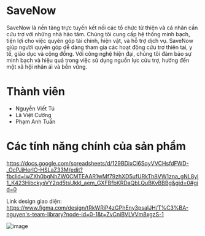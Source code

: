 # SaveNow
  SaveNow là nền tảng trực tuyến kết nối các tổ chức từ thiện và cá nhân cần cứu trợ với những nhà hảo tâm. Chúng tôi cung cấp hệ thống minh bạch, tiện lợi cho việc quyên góp tài chính, hiện vật, và hỗ trợ dịch vụ. SaveNow giúp người quyên góp dễ dàng tham gia các hoạt động cứu trợ thiên tai, y tế, giáo dục và cộng đồng. Với công nghệ hiện đại, chúng tôi đảm bảo sự minh bạch và hiệu quả trong việc sử dụng nguồn lực cứu trợ, hướng đến một xã hội nhân ái và bền vững.

# Thành viên
- Nguyễn Viết Tú
- Lã Việt Cường
- Phạm Anh Tuấn

# Các tính năng chính của sản phẩm
 https://docs.google.com/spreadsheets/d/129BDixCl6SqyVVCHsfdFWD-_OcPJiHerlO-HSLaZ33M/edit?fbclid=IwZXh0bgNhZW0CMTEAAR1wMf79zhXD5ufURkTh8VW1zna_gNL8yl1_K423HibckysVY2qd5tsUkkI_aem_GXFBfbKRDaQbLQuBKvBBBg&gid=0#gid=0

 Link design giao diện: https://www.figma.com/design/tRkWRiP4zGPhEny3psaIJH/T%C3%BA-nguyen's-team-library?node-id=0-1&t=ZvCniBVLVVm8xgzS-1

 ![image](https://github.com/user-attachments/assets/57481360-e064-4d31-8c64-bbcccafc1d09)

